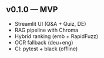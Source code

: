 ## v0.1.0 — MVP
- Streamlit UI (Q&A + Quiz, DE)
- RAG pipeline with Chroma
- Hybrid ranking (emb + RapidFuzz)
- OCR fallback (deu+eng)
- CI: pytest + black (offline)
